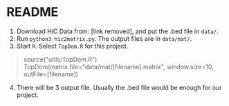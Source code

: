 # README

1. Download HiC Data from: [link removed], and put the .bed file in `data/`.
2. Run `python3 hic2matrix.py`. The output files are in `data/mat/`.
3. Start `R`. Select `TopDom.R` for this project.
> source("utils/TopDom.R")
> TopDom(matrix.file="data/mat/[filename].matrix", window.size=10, outFile=[filename])
4. There will be 3 output file. Usually the .bed file would be enough for our project.
